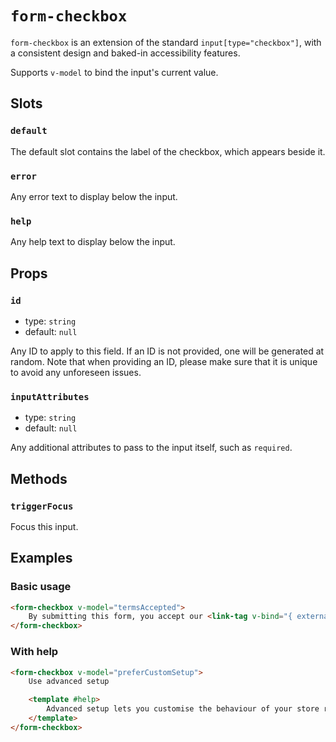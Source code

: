 # `form-checkbox`

`form-checkbox` is an extension of the standard `input[type="checkbox"]`, with a consistent design and baked-in accessibility features.

Supports `v-model` to bind the input's current value.

## Slots

### `default`

The default slot contains the label of the checkbox, which appears beside it.

### `error`

Any error text to display below the input.

### `help`

Any help text to display below the input.

## Props

### `id`

- type: `string`
- default: `null`

Any ID to apply to this field. If an ID is not provided, one will be generated at random. Note that when providing an ID, please make sure that it is unique to avoid any unforeseen issues.

### `inputAttributes`

- type: `string`
- default: `null`

Any additional attributes to pass to the input itself, such as `required`.

## Methods

### `triggerFocus`

Focus this input.

## Examples

### Basic usage

```html
<form-checkbox v-model="termsAccepted">
	By submitting this form, you accept our <link-tag v-bind="{ external: true }">terms and conditions of sale</link-tag>.
</form-checkbox>
```

### With help

```html
<form-checkbox v-model="preferCustomSetup">
	Use advanced setup

	<template #help>
		Advanced setup lets you customise the behaviour of your store right away. These options are always available later in the Preferences menu.
	</template>
</form-checkbox>
```
